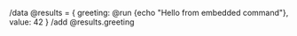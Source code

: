 /data @results = {
greeting: @run {echo "Hello from embedded command"},
value: 42
}
/add @results.greeting